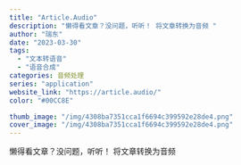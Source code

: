 ```yaml
---
title: "Article.Audio"
description: "懒得看文章？没问题，听听！ 将文章转换为音频 "
author: "瑞东"
date: "2023-03-30"
tags:
  - "文本转语音"
  - "语音合成"
categories: 音频处理
series: "application"
website_link: "https://article.audio/"
color: "#00CC8E"

thumb_image: "/img/4308ba7351cca1f6694c399592e28de4.png"
cover_image: "/img/4308ba7351cca1f6694c399592e28de4.png"
---
```


懒得看文章？没问题，听听！ 将文章转换为音频 